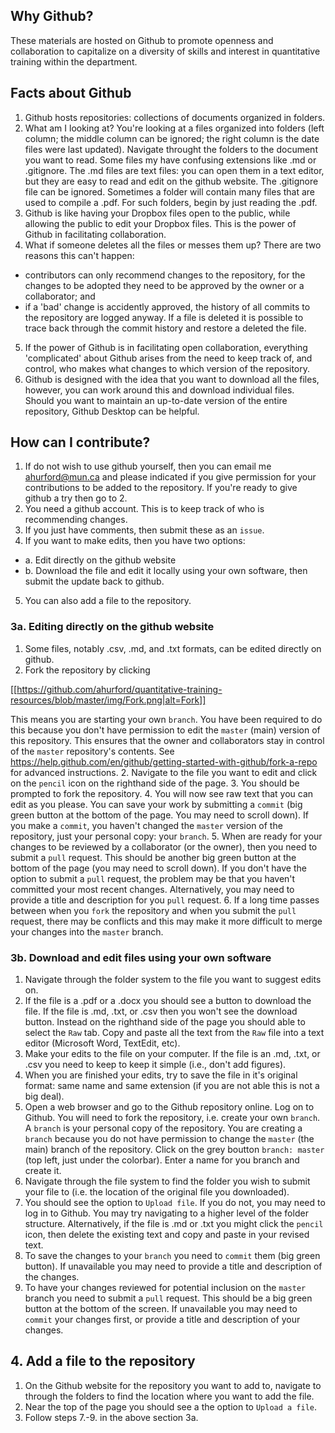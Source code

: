 ## Why Github?
These materials are hosted on Github to promote openness and collaboration to capitalize on a diversity of skills and interest in quantitative training within the department.

## Facts about Github
1. Github hosts repositories: collections of documents organized in folders.
2. What am I looking at? You're looking at a files organized into folders (left column; the middle column can be ignored; the right column is the date files were last updated). Navigate throught the folders to the document you want to read. Some files my have confusing extensions like .md or .gitignore. The .md files are text files: you can open them in a text editor, but they are easy to read and edit on the github website. The .gitignore file can be ignored. Sometimes a folder will contain many files that are used to compile a .pdf. For such folders, begin by just reading the .pdf.
3. Github is like having your Dropbox files open to the public, while allowing the public to edit your Dropbox files. This is the power of Github in facilitating collaboration.
4. What if someone deletes all the files or messes them up? There are two reasons this can't happen:
  - contributors can only recommend changes to the repository, for the changes to be adopted they need to be approved by the owner or a collaborator; and
  - if a 'bad' change is accidently approved, the history of all commits to the repository are logged anyway. If a file is deleted it is possible to trace back through the commit history and restore a deleted the file.
5. If the power of Github is in facilitating open collaboration, everything 'complicated' about Github arises from the need to keep track of, and control, who makes what changes to which version of the repository. 
6. Github is designed with the idea that you want to download all the files, however, you can work around this and download individual files. Should you want to maintain an up-to-date version of the entire repository, Github Desktop can be helpful.


## How can I contribute?
1. If do not wish to use github yourself, then you can email me ahurford@mun.ca and please indicated if you give permission for your contributions to be added to the repository. If you're ready to give github a try then go to 2.
2. You need a github account. This is to keep track of who is recommending changes.
3. If you just have comments, then submit these as an `issue`.
4. If you want to make edits, then you have two options:
  * a. Edit directly on the github website
  * b. Download the file and edit it locally using your own software, then submit the update back to github.
5. You can also add a file to the repository.
  
### 3a. Editing directly on the github website
1. Some files, notably .csv, .md, and .txt formats, can be edited directly on github.
2. Fork the repository by clicking 

[[https://github.com/ahurford/quantitative-training-resources/blob/master/img/Fork.png|alt=Fork]]

This means you are starting your own `branch`. You have been required to do this because you don't have permission to edit the `master` (main) version of this repository. This ensures that the owner and collaborators stay in control of the `master` repository's contents. See https://help.github.com/en/github/getting-started-with-github/fork-a-repo for advanced instructions.
2. Navigate to the file you want to edit and click on the `pencil` icon on the righthand side of the page.
3. You should be prompted to fork the repository. 
4. You will now see raw text that you can edit as you please. You can save your work by submitting a `commit` (big green button at the bottom of the page. You may need to scroll down). If you make a `commit`, you haven't changed the `master` version of the repository, just your personal copy: your `branch`.
5. When are ready for your changes to be reviewed by a collaborator (or the owner), then you need to submit a `pull` request. This should be another big green button at the bottom of the page (you may need to scroll down). If you don't have the option to submit a `pull` request, the problem may be that you haven't committed your most recent changes. Alternatively, you may need to provide a title and description for you `pull` request.
6. If a long time passes between when you `fork` the repository and when you submit the `pull` request, there may be conflicts and this may make it more difficult to merge your changes into the `master` branch.

### 3b. Download and edit files using your own software
1. Navigate through the folder system to the file you want to suggest edits on.
2. If the file is a .pdf or a .docx you should see a button to download the file. If the file is .md, .txt, or .csv then you won't see the download button. Instead on the righthand side of the page you should able to select the `Raw` tab. Copy and paste all the text from the `Raw` file into a text editor (Microsoft Word, TextEdit, etc).
3. Make your edits to the file on your computer. If the file is an .md, .txt, or .csv you need to keep to keep it simple (i.e., don't add figures).
4. When you are finished your edits, try to save the file in it's original format: same name and same extension (if you are not able this is not a big deal).
5. Open a web browser and go to the Github repository online. Log on to Github. You will need to fork the repository, i.e. create your own `branch`. A  `branch` is your personal copy of the repository. You are creating a `branch` because you do not have permission to change the `master` (the main) branch of the repository. Click on the grey boutton `branch: master` (top left, just under the colorbar). Enter a name for you branch and create it.
6. Navigate through the file system to find the folder you wish to submit your file to (i.e. the location of the original file you downloaded).
7. You should see the option to `Upload file`. If you do not, you may need to log in to Github. You may try navigating to a higher level of the folder structure. Alternatively, if the file is .md or .txt you might click the `pencil` icon, then delete the existing text and copy and paste in your revised text.
8. To save the changes to your `branch` you need to `commit` them (big green button). If unavailable you may need to provide a title and description of the changes.
9. To have your changes reviewed for potential inclusion on the `master` branch you need to submit a `pull` request. This should be a big green button at the bottom of the screen. If unavailable you may need to `commit` your changes first, or provide a title and description of your changes.

## 4. Add a file to the repository
1. On the Github website for the repository you want to add to, navigate to through the folders to find the location where you want to add the file.
2. Near the top of the page you should see a the option to `Upload a file`. 
3. Follow steps 7.-9. in the above section 3a.
